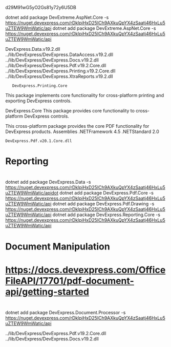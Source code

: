 d29M91wG5yO2Gs81y72y6U5DB

dotnet add package DevExtreme.AspNet.Core -s https://nuget.devexpress.com/rDklpiHxD25ICh9AXkuQpYX4zSaatj46HxLu5uZTEW9WmWatjc/api
dotnet add package DevExtreme.AspNet.Core -s https://nuget.devexpress.com/rDklpiHxD25ICh9AXkuQpYX4zSaatj46HxLu5uZTEW9WmWatjc/api

DevExpress.Data.v19.2.dll</HintPath>
    </Reference>
    <Reference Include="DevExpress.DataAccess.v19.2">
      <HintPath>../lib/DevExpress/DevExpress.DataAccess.v19.2.dll</HintPath>
    </Reference>
    <Reference Include="DevExpress.Docs.v19.2">
      <HintPath>../lib/DevExpress/DevExpress.Docs.v19.2.dll</HintPath>
    </Reference>
    <Reference Include="DevExpress.Pdf.v19.2.Core">
      <HintPath>../lib/DevExpress/DevExpress.Pdf.v19.2.Core.dll</HintPath>
    </Reference>
    <Reference Include="DevExpress.Printing.v19.2.Core">
      <HintPath>../lib/DevExpress/DevExpress.Printing.v19.2.Core.dll</HintPath>
    </Reference>
    <Reference Include="DevExpress.XtraReports.v19.2">
      <HintPath>../lib/DevExpress/DevExpress.XtraReports.v19.2.dll</HintPath>
	  
	  
	   DevExpress.Printing.Core
This package implements core functionality for cross-platform printing and exporting DevExpress controls. 

 DevExpress.Core
This package provides core functionality to cross-platform DevExpress controls. 




This cross-platform package provides the core PDF functionality for DevExpress products.
Assemblies .NETFramework 4.5 .NETStandard 2.0

    DevExpress.Pdf.v20.1.Core.dll


# Reporting
#
dotnet add package DevExpress.Data -s https://nuget.devexpress.com/rDklpiHxD25ICh9AXkuQpYX4zSaatj46HxLu5uZTEW9WmWatjc/apidot
dotnet add package DevExpress.Pdf.Core -s https://nuget.devexpress.com/rDklpiHxD25ICh9AXkuQpYX4zSaatj46HxLu5uZTEW9WmWatjc/api 
dotnet add package DevExpress.Pdf.Drawing  -s https://nuget.devexpress.com/rDklpiHxD25ICh9AXkuQpYX4zSaatj46HxLu5uZTEW9WmWatjc/api
dotnet add package DevExpress.Reporting.Core -s https://nuget.devexpress.com/rDklpiHxD25ICh9AXkuQpYX4zSaatj46HxLu5uZTEW9WmWatjc/api

# Document Manipulation
#
# https://docs.devexpress.com/OfficeFileAPI/17701/pdf-document-api/getting-started
#
dotnet add package DevExpress.Document.Processor -s https://nuget.devexpress.com/rDklpiHxD25ICh9AXkuQpYX4zSaatj46HxLu5uZTEW9WmWatjc/api
  
 
<ItemGroup>    
<Reference Include="DevExpress.Pdf.v19.2.Core">
  <HintPath>../lib/DevExpress/DevExpress.Pdf.v19.2.Core.dll</HintPath>
</Reference>
<Reference Include="DevExpress.Docs.v19.2">
  <HintPath>../lib/DevExpress/DevExpress.Docs.v19.2.dll</HintPath>
</Reference>
</ItemGroup>

	
	
	


	 